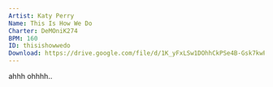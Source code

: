 ```yaml
---
Artist: Katy Perry
Name: This Is How We Do
Charter: DeMOniK274
BPM: 160
ID: thisishowwedo
Download: https://drive.google.com/file/d/1K_yFxLSw1DOhhCkPSe4B-Gsk7kwP5v_5/view
---
```

ahhh ohhhh..
